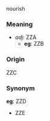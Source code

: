 nourish
### Meaning
+ _adj_: ZZA
    + __eg__: ZZB

### Origin

ZZC

### Synonym

__eg__: ZZD

+ ZZE


